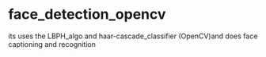 # face_detection_opencv
its uses the LBPH_algo and haar-cascade_classifier (OpenCV)and does face captioning and recognition 
